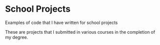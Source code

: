 # School Projects
Examples of code that I have written for school projects

These are projects that I submitted in various courses in the completion of my degree.
